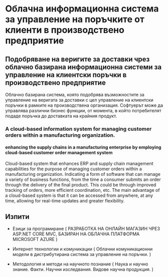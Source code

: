 # Облачна информационна система за управление на поръчките от клиенти в производствено предприятие

## Подобряване на веригите за доставки чрез облачно базирана информационна системи за управление на клиентски поръчки в производствено предприятие

Облачно базирана система, която подобрява възможностите за управление на веригата за доставки с цел управление на клиентски поръчки в рамките на производствена организация. Софтуерът може да управлява различни бизнес функции, от момента, в който потребителят подаде поръчка до доставката на крайния продукт.

### A cloud-based information system for managing customer orders within a manufacturing organization.
#### enhancing the supply chains in a manufacturing enterprise by employing cloud-based customer order management system

Cloud-based system that enhances ERP and supply chain management capabilities for the purpose of managing customer orders within a manufacturing organization. Indicating a form of software that can manage a variety of business functions, from the time a consumer submits an order through the delivery of the final product. 
This could be through improved tracking of orders, more efficient coordination, etc. The main advantage of a cloud-based system is that it can be accessed from anywhere, at any time, allowing for real-time updates and greater flexibility.

## Изпити

- Езици за програмиране ( РАЗРАБОТКА НА ОНЛАЙН МАГАЗИН ЧРЕЗ ASP.NET CORE MVC, БАЗИРАН НА ОБЛАЧНА ПЛАТФОРМА MICROSOFT AZURE )

- Интернет технологии и комуникации ( Облачни комуникационни модели в дистрибутирана система за управление на поръчки. )
 
- Методология и методи на научното познание ( Наука и научно знание. Факти. Научни изследвания. Видове научна продукция. )